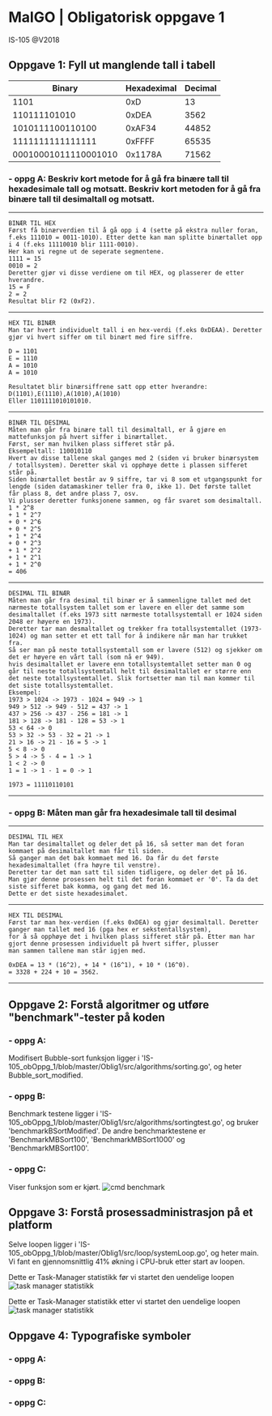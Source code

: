 # MalGO | Obligatorisk oppgave 1
IS-105 @V2018

## Oppgave 1: Fyll ut manglende tall i tabell

Binary|Hexadeximal|Decimal
---|---|---
1101|0xD|13
110111101010|0xDEA|3562
1010111100110100|0xAF34|44852
1111111111111111|0xFFFF|65535
00010001011110001010|0x1178A|71562

### - oppg A: Beskriv kort metode for å gå fra binære tall til hexadesimale tall og motsatt. Beskriv kort metoden for å gå fra binære tall til desimaltall og motsatt.

----------------------------------------------------------------------------------------------------------
	BINÆR TIL HEX
	Først få binærverdien til å gå opp i 4 (sette på ekstra nuller foran, f.eks 111010 = 0011-1010). Etter dette kan man splitte binærtallet opp i 4 (f.eks 11110010 blir 1111-0010).
	Her kan vi regne ut de seperate segmentene.
	1111 = 15
	0010 = 2
	Deretter gjør vi disse verdiene om til HEX, og plasserer de etter hverandre.
	15 = F
	2 = 2
	Resultat blir F2 (0xF2).
----------------------------------------------------------------------------------------------------------
	HEX TIL BINÆR
	Man tar hvert individuelt tall i en hex-verdi (f.eks 0xDEAA). Deretter gjør vi hvert siffer om til binært med fire siffre.

	D = 1101
	E = 1110
	A = 1010
	A = 1010

	Resultatet blir binærsiffrene satt opp etter hverandre: D(1101),E(1110),A(1010),A(1010)
	Eller 1101111010101010.
----------------------------------------------------------------------------------------------------------
	BINÆR TIL DESIMAL
	Måten man går fra binære tall til desimaltall, er å gjøre en mattefunksjon på hvert siffer i binærtallet.
	Først, ser man hvilken plass sifferet står på.
	Eksempeltall: 110010110
	Hvert av disse tallene skal ganges med 2 (siden vi bruker binærsystem / totallsystem). Deretter skal vi opphøye dette i plassen sifferet står på.
	Siden binærtallet består av 9 siffre, tar vi 8 som et utgangspunkt for lengde (siden datamaskiner teller fra 0, ikke 1). Det første tallet får plass 8, det andre plass 7, osv.
	Vi plusser deretter funksjonene sammen, og får svaret som desimaltall.
	1 * 2^8
	+ 1 * 2^7
	+ 0 * 2^6
	+ 0 * 2^5
	+ 1 * 2^4
	+ 0 * 2^3
	+ 1 * 2^2
	+ 1 * 2^1
	+ 1 * 2^0
	= 406
----------------------------------------------------------------------------------------------------------
	DESIMAL TIL BINÆR
	Måten man går fra desimal til binær er å sammenligne tallet med det nærmeste totallsystem tallet som er lavere en eller det samme som desimaltallet (f.eks 1973 sitt nærmeste totallsystemtall er 1024 siden 2048 er høyere en 1973).
	Deretter tar man desmaltallet og trekker fra totallsystemtallet (1973-1024) og man setter et ett tall for å indikere når man har trukket fra.
	Så ser man på neste totallsystemtall som er lavere (512) og sjekker om det er høyere en vårt tall (som nå er 949).
	hvis desimaltallet er lavere enn totallsystemtallet setter man 0 og går til neste totallsystemtall helt til desimaltallet er større enn det neste totallsystemtallet. Slik fortsetter man til man kommer til det siste totallsystemtallet.
	Eksempel:
	1973 > 1024 -> 1973 - 1024 = 949 -> 1
	949 > 512 -> 949 - 512 = 437 -> 1
	437 > 256 -> 437 - 256 = 181 -> 1
	181 > 128 -> 181 - 128 = 53 -> 1
	53 < 64 -> 0
	53 > 32 -> 53 - 32 = 21 -> 1
	21 > 16 -> 21 - 16 = 5 -> 1
	5 < 8 -> 0
	5 > 4 -> 5 - 4 = 1 -> 1
	1 < 2 -> 0
	1 = 1 -> 1 - 1 = 0 -> 1

	1973 = 11110110101
----------------------------------------------------------------------------------------------------------


### - oppg B: Måten man går fra hexadesimale tall til desimal
----------------------------------------------------------------------------------------------------------
	DESIMAL TIL HEX
	Man tar desimaltallet og deler det på 16, så setter man det foran kommaet på desimaltallet man får til siden.
	Så ganger man det bak kommaet med 16. Da får du det første hexadesimaltallet (fra høyre til venstre).
	Deretter tar det man satt til siden tidligere, og deler det på 16.
	Man gjør denne prosessen helt til det foran kommaet er '0'. Ta da det siste sifferet bak komma, og gang det med 16.
	Dette er det siste hexadesimalet.
----------------------------------------------------------------------------------------------------------
	HEX TIL DESIMAL
	Først tar man hex-verdien (f.eks 0xDEA) og gjør desimaltall. Deretter ganger man tallet med 16 (pga hex er sekstentallsystem),
	for å så opphøye det i hvilken plass sifferet står på. Etter man har gjort denne prosessen individuelt på hvert siffer, plusser
	man sammen tallene man står igjen med.

	0xDEA = 13 * (16^2), + 14 * (16^1), + 10 * (16^0).
	= 3328 + 224 + 10 = 3562.
----------------------------------------------------------------------------------------------------------

## Oppgave 2: Forstå algoritmer og utføre "benchmark"-tester på koden
### - oppg A:
Modifisert Bubble-sort funksjon ligger i 'IS-105_obOppg_1/blob/master/Oblig1/src/algorithms/sorting.go', og heter Bubble_sort_modified.
### - oppg B:
Benchmark testene ligger i 'IS-105_obOppg_1/blob/master/Oblig1/src/algorithms/sortingtest.go', og bruker 'benchmarkBSortModified'. De andre benchmarktestene er 'BenchmarkMBSort100', 'BenchmarkMBSort1000' og 'BenchmarkMBSort100'.
### - oppg C:
Viser funksjon som er kjørt.
![cmd benchmark](https://raw.githubusercontent.com/StavenX/IS-105_obOppg_1/master/images/Benchmark-test.png "Benchmark")

## Oppgave 3: Forstå prosessadministrasjon på et platform
Selve loopen ligger i 'IS-105_obOppg_1/blob/master/Oblig1/src/loop/systemLoop.go', og heter main.
Vi fant en gjennomsnittlig 41% økning i CPU-bruk etter start av loopen.

Dette er Task-Manager statistikk før vi startet den uendelige loopen
![task manager statistikk](https://raw.githubusercontent.com/StavenX/IS-105_obOppg_1/master/images/status_idle.png "CPU før man starter loop")

Dette er Task-Manager statistikk etter vi startet den uendelige loopen
![task manager statistikk](https://raw.githubusercontent.com/StavenX/IS-105_obOppg_1/master/images/status_running.png "CPU etter man starter loop")

## Oppgave 4: Typografiske symboler
### - oppg A:
### - oppg B:
### - oppg C:
